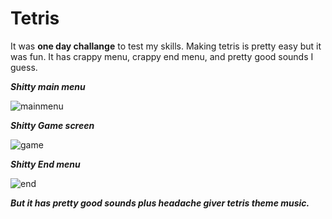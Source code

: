 # Tetris
It was **one day challange** to test my skills. Making tetris is pretty easy but it was fun. It has crappy menu, crappy end menu, and pretty good sounds I guess.

***Shitty main menu***

![mainmenu](https://user-images.githubusercontent.com/87928758/209475746-7894f24e-6c7d-4293-9ce0-ec96d9ed079e.png)

***Shitty Game screen***

![game](https://user-images.githubusercontent.com/87928758/209475857-83f6a85b-c8c0-4b6a-bd9a-491186b46ef3.png)

***Shitty End menu***

![end](https://user-images.githubusercontent.com/87928758/209475866-fa2cb775-30bd-4bcd-8307-75e3db9c63fa.png)

***But it has pretty good sounds plus headache giver tetris theme music.***
